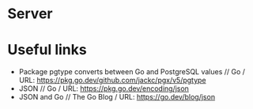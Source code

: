 # Server

# Useful links
- Package pgtype converts between Go and PostgreSQL values // Go / URL: https://pkg.go.dev/github.com/jackc/pgx/v5/pgtype
- JSON // Go / URL: https://pkg.go.dev/encoding/json
- JSON and Go // The Go Blog / URL: https://go.dev/blog/json